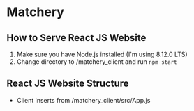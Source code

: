 # Matchery

## How to Serve React JS Website

1. Make sure you have Node.js installed (I'm using 8.12.0 LTS)
2. Change directory to /matchery_client and run `npm start`

## React JS Website Structure

* Client inserts from /matchery_client/src/App.js
